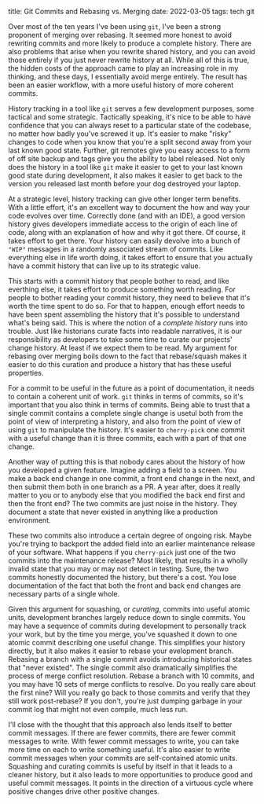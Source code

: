 title: Git Commits and Rebasing vs. Merging
date: 2022-03-05
tags: tech git

Over most of the ten years I've been using `git`, I've been a strong
proponent of merging over rebasing. It seemed more honest to avoid
rewriting commits and more likely to produce a complete history.
There are also problems that arise when you rewrite shared history,
and you can avoid those entirely if you just never rewrite history at
all. While all of this is true, the hidden costs of the approach came
to play an increasing role in my thinking, and these days, I
essentially avoid merge entirely. The result has been an easier
workflow, with a more useful history of more coherent commits.

History tracking in a tool like `git` serves a few development
purposes, some tactical and some strategic.  Tactically speaking, it's
nice to be able to have confidence that you can always reset to a
particular state of the codebase, no matter how badly you've screwed
it up. It's easier to make "risky" changes to code when you know that
you're a split second away from your last known good state. Further,
git remotes give you easy access to a form of off site backup and tags
give you the ability to label released. Not only does the history in a
tool like `git` make it easier to get to your last known good state during
development, it also makes it easier to get back to the version you
released last month before your dog destroyed your laptop.

At a strategic level, history tracking can give other longer term
benefits. With a little effort, it's an excellent way to document the
how and way your code evolves over time. Correctly done (and with an
IDE), a good version history gives developers immediate access to the
origin of each line of code, along with an explanation of how and why
it got there. Of course, it takes effort to get there. Your history
can easily devolve into a bunch of `"WIP"` messages in a randomly
associated stream of commits. Like everything else in life worth
doing, it takes effort to ensure that you actually have a commit
history that can live up to its strategic value.

This starts with a commit history that people bother to read, and like
everthing else, it takes effort to produce something worth reading.
For people to bother reading your commit history, they need to believe
that it's worth the time spent to do so. For that to happen, enough
effort needs to have been spent assembling the history that it's
possible to understand what's being said. This is where the notion of
a _complete history_ runs into trouble. Just like historians curate
facts into readable narratives, it is our responsibility as developers
to take some time to curate our projects' change history. At least if
we expect them to be read.  My argument for rebasing over merging
boils down to the fact that rebase/squash makes it easier to do this
curation and produce a history that has these useful properties.

For a commit to be useful in the future as a point of documentation,
it needs to contain a coherent unit of work. `git` thinks in terms of
commits, so it's important that you also think in terms of
commits. Being able to trust that a single commit contains a complete
single change is usetul both from the point of view of interpreting a
history, and also from the point of view of using `git` to manipulate
the history. It's easier to `cherry-pick` one commit with a useful
change than it is three commits, each with a part of that one change.

Another way of putting this is that nobody cares about the history of
how you developed a given feature. Imagine adding a field to a
screen. You make a back end change in one commit, a front end change
in the next, and then submit them both in one branch as a PR. A year
after, does it really matter to you or to anybody else that you
modified the back end first and then the front end? The two commits
are just noise in the history. They document a state that never
existed in anything like a production environment.

These two commits also introduce a certain degree of ongoing
risk. Maybe you're trying to backport the added field into an earlier
maintenance release of your software. What happens if you
`cherry-pick` just one of the two commits into the maintenance
release?  Most likely, that results in a wholly invalid state that you
may or may not detect in testing. Sure, the two commits honestly
documented the history, but there's a cost. You lose documentation of
the fact that both the front and back end changes are necessary parts
of a single whole.

Given this argument for squashing, or _curating_, commits into useful
atomic units, development branches largely reduce down to single
commits. You may have a sequence of commits during development to
personally track your work, but by the time you merge, you've squashed
it down to one atomic commit describing one useful change. This
simplifies your history directly, but it also makes it easier to
rebase your evelopment branch. Rebasing a branch with a single commit
avoids introducing historical states that "never existed". The single
commit also dramatically simplifies the process of merge conflict
resolution.  Rebase a branch with 10 commits, and you may have 10 sets
of merge conflicts to resolve. Do you really care about the first
nine?  Will you really go back to those commits and verify that they
still work post-rebase? If you don't, you're just dumping garbage in
your commit log that might not even compile, much less run. 

I'll close with the thought that this approach also lends itself to
better commit messages. If there are fewer commits, there are fewer
commit messages to write. With fewer commit messages to write, you can
take more time on each to write something useful. It's also easier to
write commit messages when your commits are self-contained atomic
units. Squashing and curating commits is useful by itself in that it
leads to a cleaner history, but it also leads to more opportunities to
produce good and useful commit messages. It points in the direction of
a virtuous cycle where positive changes drive other positive changes.

[git]: https://git-scm.com/
